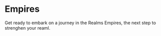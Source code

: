 # Empires
Get ready to embark on a journey in the Realms Empires, the next step to strenghen your reaml.
